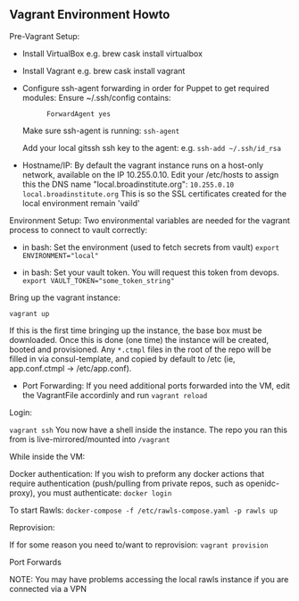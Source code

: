 Vagrant Environment Howto
-------------------------

Pre-Vagrant Setup:

* Install VirtualBox
    e.g. brew cask install virtualbox
* Install Vagrant
    e.g. brew cask install vagrant
* Configure ssh-agent forwarding in order for Puppet to get required modules:
  Ensure ~/.ssh/config contains:
    ```Host 127.0.0.1
          ForwardAgent yes
    ```

  Make sure ssh-agent is running:
  ```ssh-agent```

  Add your local gitssh ssh key to the agent:
  e.g. ```ssh-add ~/.ssh/id_rsa```

* Hostname/IP:
 By default the vagrant instance runs on a host-only network, available on the IP 10.255.0.10.
 Edit your /etc/hosts to assign this the DNS name "local.broadinstitute.org":
  ``` 10.255.0.10    local.broadinstitute.org ```
  This is so the SSL certificates created for the local environment remain 'vaild'

Environment Setup:
 Two environmental variables are needed for the vagrant process to connect to vault correctly:

 * in bash: Set the environment (used to fetch secrets from vault)
  ```export ENVIRONMENT="local"```

 * in bash: Set your vault token.  You will request this token from devops.
 ```export VAULT_TOKEN="some_token_string"```

Bring up the vagrant instance:

``` vagrant up ```

If this is the first time bringing up the instance, the base box must be downloaded. Once this is done (one time) the instance will be created, booted and provisioned.
Any ```*.ctmpl``` files in the root of the repo will be filled in via consul-template, and copied by default to /etc (ie, app.conf.ctmpl -> /etc/app.conf). 

* Port Forwarding:
  If you need additional ports forwarded into the VM, edit the VagrantFile accordinly and run ``` vagrant reload ``` 



Login:

``` vagrant ssh ```
You now have a shell inside the instance. The repo you ran this from is live-mirrored/mounted into ```/vagrant``` 


While inside the VM:

Docker authentication: 
If you wish to preform any docker actions that require authentication (push/pulling from private repos, such as openidc-proxy), you must authenticate:
``` docker login ```

To start Rawls:
``` docker-compose -f /etc/rawls-compose.yaml -p rawls up ```

Reprovision:

If for some reason you need to/want to reprovision:
``` vagrant provision ```

Port Forwards


NOTE: You may have problems accessing the local rawls instance if you are connected via a VPN